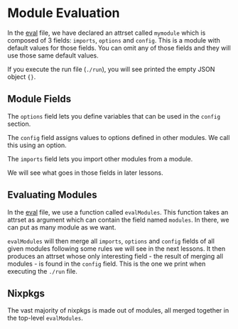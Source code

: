 # Module Evaluation

In the [eval][eval] file, we have declared an attrset called `mymodule` which is composed of 3
fields: `imports`, `options` and `config`. This is a module with default values for those fields.
You can omit any of those fields and they will use those same default values.

[//]: # (./eval.nix)

If you execute the run file (`./run`), you will see printed the empty JSON object `{}`.

[eval]: ./eval.nix

## Module Fields

The `options` field lets you define variables that can be used in the `config` section.

The `config` field assigns values to options defined in other modules. We call this using an option.

The `imports` field lets you import other modules from a module.

We will see what goes in those fields in later lessons.

## Evaluating Modules

In the [eval][eval] file, we use a function called `evalModules`. This function takes an attrset as
argument which can contain the field named `modules`. In there, we can put as many module as we
want.

`evalModules` will then merge all `imports`, `options` and `config` fields of all given modules
following some rules we will see in the next lessons. It then produces an attrset whose only
interesting field - the result of merging all modules - is found in the `config` field. This is the
one we print when executing the `./run` file.

## Nixpkgs

The vast majority of nixpkgs is made out of modules, all merged together in the top-level
`evalModules`.

[option-types-basic]: https://nixos.org/manual/nixos/stable/#sec-option-types-basic
